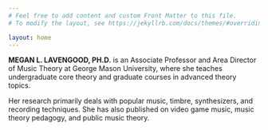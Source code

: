 ```yaml
---
# Feel free to add content and custom Front Matter to this file.
# To modify the layout, see https://jekyllrb.com/docs/themes/#overriding-theme-defaults

layout: home
---
```


**MEGAN L. LAVENGOOD, PH.D.** is an Associate Professor and Area Director of Music Theory at George Mason University, where she teaches undergraduate core theory and graduate courses in advanced theory topics.

Her research primarily deals with popular music, timbre, synthesizers, and recording techniques. She has also published on video game music, music theory pedagogy, and public music theory.
